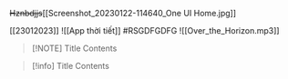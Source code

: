 ~~Hznbdjjs~~[[Screenshot_20230122-114640_One UI Home.jpg]]

[[23012023]]
![[App thời tiết]]
#RSGDFGDFG 
![[Over_the_Horizon.mp3]]

> [!NOTE] Title
> Contents

> [!info] Title
> Contents

